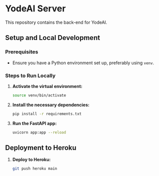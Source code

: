 # YodeAI Server

This repository contains the back-end for YodeAI.

## Setup and Local Development

### Prerequisites

- Ensure you have a Python environment set up, preferably using `venv`.

### Steps to Run Locally

1. **Activate the virtual environment:**
    ```bash
    source venv/bin/activate
    ```

2. **Install the necessary dependencies:**
    ```bash
    pip install -r requirements.txt
    ```

3. **Run the FastAPI app:**
    ```bash
    uvicorn app:app --reload
    ```


## Deployment to Heroku

1. **Deploy to Heroku:**
    ```bash
    git push heroku main
    ```
